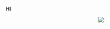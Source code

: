 HI

<div align=center>
  <img src="https://media.giphy.com/media/pIPWIX5LsBelgzNH7c/giphy-downsized-large.gif" />
  </div>
